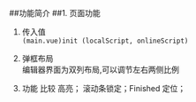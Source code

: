 ##功能简介
##1. 页面功能
1. 传入值<br>
```(main.vue)init (localScript, onlineScript)```<br>

2. 弹框布局<br>
编辑器界面为双列布局,可以调节左右两侧比例

3. 功能
比较
高亮；
滚动条锁定；Finished
定位；
